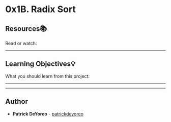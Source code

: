 # 0x1B. Radix Sort

## Resources:books:
Read or watch:

---
## Learning Objectives:bulb:
What you should learn from this project:

---
---

## Author
* **Patrick DeYoreo** - [patrickdeyoreo](github.com/patrickdeyoreo)